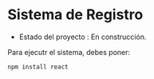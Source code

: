 <h1> Sistema de Registro</h1>

- Estado del proyecto : En construcción.

Para ejecutr el sistema, debes poner:

```npm install react```

